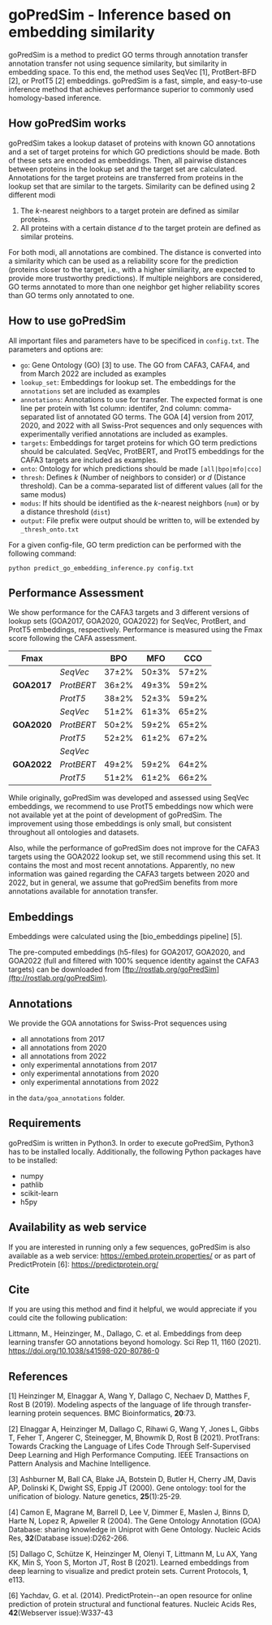 # goPredSim - Inference based on embedding similarity

goPredSim is a method to predict GO terms through annotation transfer annotation transfer not using sequence similarity, but similarity in embedding space. To this end, the method uses SeqVec [1], ProtBert-BFD [2], or ProtT5 [2] embeddings. goPredSim is a fast, simple, and easy-to-use inference method that achieves performance superior to commonly used homology-based inference.

## How goPredSim works
goPredSim takes a lookup dataset of proteins with known GO annotations and a set of target proteins for which GO predictions should be made. Both of these sets are encoded as embeddings. Then, all pairwise distances between proteins in the lookup set and the target set are calculated. Annotations for the target proteins are transferred from proteins in the lookup set that are similar to the targets. Similarity can be defined using 2 different modi

1. The *k*-nearest neighbors to a target protein are defined as similar proteins.
2. All proteins with a certain distance *d* to the target protein are defined as similar proteins.

For both modi, all annotations are combined. The distance is converted into a similarity which can be used as a reliability score for the prediction (proteins closer to the target, i.e., with a higher similiarity, are expected to provide more trustworthy predictions). If multiple neighbors are considered, GO terms annotated to more than one neighbor get higher reliability scores than GO terms only annotated to one.

## How to use goPredSim
All important files and parameters have to be specificed in `config.txt`. The parameters and options are:

- `go`: Gene Ontology (GO) [3] to use. The GO from CAFA3, CAFA4, and from March 2022 are included as examples
- `lookup_set`: Embeddings for lookup set. The embeddings for the `annotations` set are included as examples
- `annotations`: Annotations to use for transfer. The expected format is one line per protein with 1st column: identifer, 2nd column: comma-separated list of annotated GO terms. The GOA [4] version from 2017, 2020, and 2022 with all Swiss-Prot sequences and only sequences with experimentally verified annotations are included as examples.
- `targets`: Embeddings for target proteins for which GO term predictions should be calculated. SeqVec, ProtBERT, and ProtT5 embeddings for the CAFA3 targets are included as examples.
- `onto`: Ontology for which predictions should be made `[all|bpo|mfo|cco]`
- `thresh`: Defines *k* (Number of neighbors to consider) or *d* (Distance threshold). Can be a comma-separated list of different values (all for the same modus)
- `modus`: If hits should be identified as the *k*-nearest neighbors (`num`) or by a distance threshold (`dist`)
- `output`: File prefix were output should be written to, will be extended by `_thresh_onto.txt`

For a given config-file, GO term prediction can be performed with the following command:

`python predict_go_embedding_inference.py config.txt`

## Performance Assessment
We show performance for the CAFA3 targets and 3 different versions of lookup sets (GOA2017, GOA2020, GOA2022) for SeqVec, ProtBert, and ProtT5 embeddings, respectively. 
Performance is measured using the Fmax score following the CAFA assessment.

| **Fmax**| | **BPO**|**MFO**|**CCO**|
|-|-|-|-|-|
||*SeqVec*|37±2%|50±3%|57±2%|
|**GOA2017**|*ProtBERT*|36±2%|49±3%|59±2%|
||*ProtT5*|38±2%|52±3%|59±2%|
||*SeqVec*|51±2%|61±3%|65±2%|
|**GOA2020**|*ProtBERT*|50±2%|59±2%|65±2%|
||*ProtT5*|52±2%|61±2%|67±2%|
||*SeqVec*||||
|**GOA2022**|*ProtBERT*|49±2%|59±2%|64±2%|
||*ProtT5*|51±2%|61±2%|66±2%|

While originally, goPredSim was developed and assessed using SeqVec embeddings, we recommend to use ProtT5 embeddings now which were not available yet at the point of development of goPredSim.
The improvement using those embeddings is only small, but consistent throughout all ontologies and datasets.

Also, while the performance of goPredSim does not improve for the CAFA3 targets using the GOA2022 lookup set, we still recommend using this set. It contains the most and most recent annotations. Apparently, no new information was gained regarding the CAFA3 targets between 2020 and 2022, but in general, we assume that goPredSim benefits from more annotations available for annotation transfer.

## Embeddings

Embeddings were calculated using the [bio_embeddings pipeline] [5].

The pre-computed embeddings (h5-files) for GOA2017, GOA2020, and GOA2022 (full and filtered with 100% sequence identity against the CAFA3 targets) can be downloaded from [ftp://rostlab.org/goPredSim](ftp://rostlab.org/goPredSim).

## Annotations
We provide the GOA annotations for Swiss-Prot sequences using
- all annotations from 2017
- all annotations from 2020
- all annotations from 2022
- only experimental annotations from 2017
- only experimental annotations from 2020
- only experimental annotations from 2022

in the `data/goa_annotations` folder.

## Requirements
goPredSim is written in Python3. In order to execute goPredSim, Python3 has to be installed locally. Additionally, the following Python packages have to be installed:

- numpy
- pathlib
- scikit-learn
- h5py

## Availability as web service
If you are interested in running only a few sequences, goPredSim is also available as a web service: https://embed.protein.properties/ or as part of PredictProtein [6]: https://predictprotein.org/

## Cite
If you are using this method and find it helpful, we would appreciate if you could cite the following publication:

Littmann, M., Heinzinger, M., Dallago, C. et al. Embeddings from deep learning transfer GO annotations beyond homology. Sci Rep 11, 1160 (2021). https://doi.org/10.1038/s41598-020-80786-0

## References
[1] Heinzinger M, Elnaggar A, Wang Y, Dallago C, Nechaev D, Matthes F, Rost B (2019). Modeling aspects of the language of life through transfer-learning protein sequences. BMC Bioinformatics, **20**:73.

[2] Elnaggar A, Heinzinger M, Dallago C, Rihawi G, Wang Y, Jones L, Gibbs T, Feher T, Angerer C, Steinegger, M, Bhowmik D, Rost B (2021). ProtTrans: Towards Cracking the Language of Lifes Code Through Self-Supervised Deep Learning and High Performance Computing. IEEE Transactions on Pattern Analysis and Machine Intelligence.

[3] Ashburner M, Ball CA, Blake JA, Botstein D, Butler H, Cherry JM, Davis AP, Dolinski K, Dwight SS, Eppig JT (2000). Gene ontology: tool for the unification of biology. Nature genetics, **25**(1):25-29.

[4] Camon E, Magrane M, Barrell D, Lee V, Dimmer E, Maslen J, Binns D, Harte N, Lopez R, Apweiler R (2004). The Gene Ontology Annotation (GOA) Database: sharing knowledge in Uniprot with Gene Ontology. Nucleic Acids Res, **32**(Database issue):D262-266.

[5] Dallago C, Schütze K, Heinzinger M, Olenyi T, Littmann M, Lu AX, Yang KK, Min S, Yoon S, Morton JT, Rost B (2021). Learned embeddings from deep learning to visualize and predict protein sets. Current Protocols, **1**, e113.

[6] Yachdav, G. et al. (2014). PredictProtein--an open resource for online prediction of protein structural and functional features. Nucleic Acids Res, **42**(Webserver issue):W337-43

